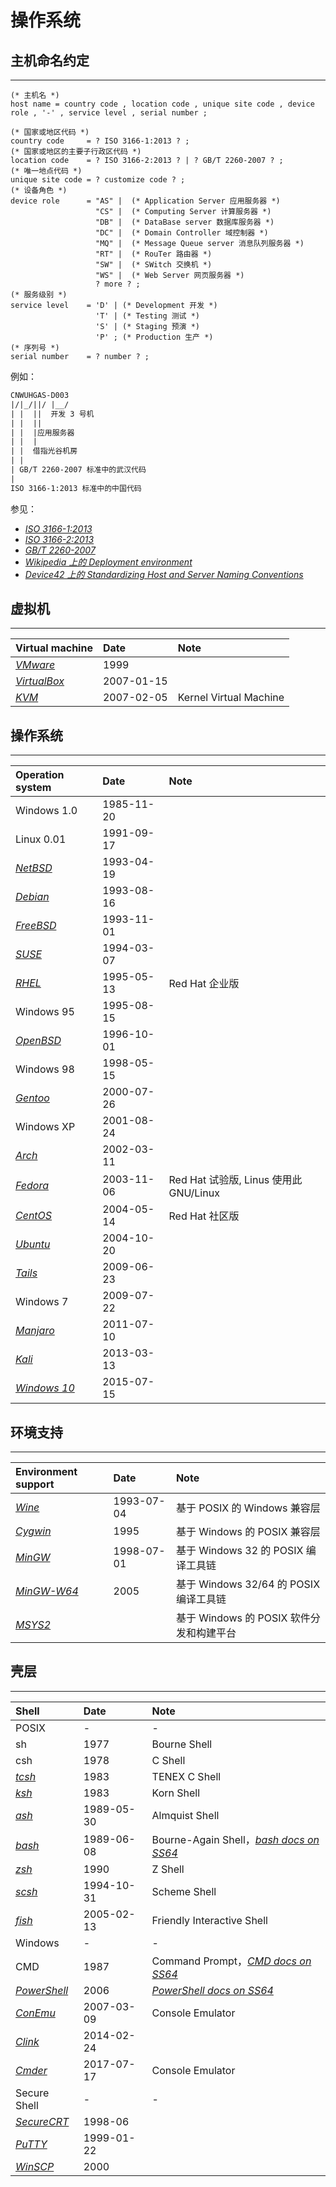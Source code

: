 # 操作系统

## 主机命名约定
---

```ebnf
(* 主机名 *)
host name = country code , location code , unique site code , device role , '-' , service level , serial number ;

(* 国家或地区代码 *)
country code     = ? ISO 3166-1:2013 ? ;
(* 国家或地区的主要子行政区代码 *)
location code    = ? ISO 3166-2:2013 ? | ? GB/T 2260-2007 ? ;
(* 唯一地点代码 *)
unique site code = ? customize code ? ;
(* 设备角色 *)
device role      = "AS" |  (* Application Server 应用服务器 *)
                   "CS" |  (* Computing Server 计算服务器 *)
                   "DB" |  (* DataBase server 数据库服务器 *)
                   "DC" |  (* Domain Controller 域控制器 *)
                   "MQ" |  (* Message Queue server 消息队列服务器 *)
                   "RT" |  (* RouTer 路由器 *)
                   "SW" |  (* SWitch 交换机 *)
                   "WS" |  (* Web Server 网页服务器 *)
                   ? more ? ;
(* 服务级别 *)
service level    = 'D' | (* Development 开发 *)
                   'T' | (* Testing 测试 *)
                   'S' | (* Staging 预演 *)
                   'P' ; (* Production 生产 *)
(* 序列号 *)
serial number    = ? number ? ;
```

例如：

```txt
CNWUHGAS-D003
|/|_/||/ |__/
| |  ||  开发 3 号机
| |  ||
| |  |应用服务器
| |  |
| |  借指光谷机房
| |
| GB/T 2260-2007 标准中的武汉代码
|
ISO 3166-1:2013 标准中的中国代码
```

参见：

*   [*ISO 3166-1:2013*](https://www.iso.org/standard/63545.html)
*   [*ISO 3166-2:2013*](https://www.iso.org/standard/63546.html)
*   [*GB/T 2260-2007*](http://openstd.samr.gov.cn/bzgk/gb/newGbInfo?hcno=C9C488FD717AFDCD52157F41C3302C6D)
*   [*Wikipedia 上的 Deployment environment*](https://wikipedia.org/wiki/Deployment_environment)
*   [*Device42 上的 Standardizing Host and Server Naming Conventions*](https://www.device42.com/blog/2014/02/standardizing-host-and-server-naming-conventions/)

## 虚拟机
---

| Virtual machine                                                  | Date       | Note |
|:---------------------------------------------------------------- |:---------- |:---- |
| [*VMware*](https://www.vmware.com/products/workstation-pro.html) | 1999       |
| [*VirtualBox*](https://www.virtualbox.org/)                      | 2007-01-15 |
| [*KVM*](https://www.linux-kvm.org/)                              | 2007-02-05 | Kernel Virtual Machine

## 操作系统
---

| Operation system                         | Date       | Note |
|:---------------------------------------- |:---------- |:---- |
| Windows 1.0                              | 1985-11-20 |
| Linux 0.01                               | 1991-09-17 |
| [*NetBSD*](https://netbsd.org/)          | 1993-04-19 |
| [*Debian*](https://www.debian.org/)      | 1993-08-16 |
| [*FreeBSD*](https://www.freebsd.org/)    | 1993-11-01 |
| [*SUSE*](https://www.opensuse.org/)      | 1994-03-07 |
| [*RHEL*](https://www.redhat.com/)        | 1995-05-13 | Red Hat 企业版
| Windows 95                               | 1995-08-15 |
| [*OpenBSD*](https://www.openbsd.org/)    | 1996-10-01 |
| Windows 98                               | 1998-05-15 |
| [*Gentoo*](https://gentoo.org/)          | 2000-07-26 |
| Windows XP                               | 2001-08-24 |
| [*Arch*](https://www.archlinux.org/)     | 2002-03-11 |
| [*Fedora*](https://getfedora.org/)       | 2003-11-06 | Red Hat 试验版, Linus 使用此 GNU/Linux
| [*CentOS*](https://centos.org/)          | 2004-05-14 | Red Hat 社区版
| [*Ubuntu*](https://ubuntu.com/)          | 2004-10-20 |
| [*Tails*](https://tails.boum.org/)       | 2009-06-23 |
| Windows 7                                | 2009-07-22 |
| [*Manjaro*](https://manjaro.org/)        | 2011-07-10 |
| [*Kali*](https://www.kali.org/)          | 2013-03-13 |
| [*Windows 10*](https://www.windows.com/) | 2015-07-15 |

## 环境支持
---

| Environment support                                       | Date       | Note |
|:--------------------------------------------------------- |:---------- |:---- |
| [*Wine*](https://www.winehq.org/)                         | 1993-07-04 | 基于 POSIX 的 Windows 兼容层
| [*Cygwin*](https://cygwin.com/ "Cygnus Windows")          | 1995       | 基于 Windows 的 POSIX 兼容层
| [*MinGW*](http://mingw.org/ "Minimalist GNU for Windows") | 1998-07-01 | 基于 Windows 32 的 POSIX 编译工具链
| [*MinGW-W64*](http://mingw-w64.org/)                      | 2005       | 基于 Windows 32/64 的 POSIX 编译工具链
| [*MSYS2*](https://www.msys2.org/ "Minimal System")        |            | 基于 Windows 的 POSIX 软件分发和构建平台

## 壳层
---

| Shell                                                          | Date       | Note |
|:-------------------------------------------------------------- |:---------- |:---- |
| POSIX                                                          | -          | -
| sh                                                             | 1977       | Bourne Shell
| csh                                                            | 1978       | C Shell
| [*tcsh*](https://www.tcsh.org/)                                | 1983       | TENEX C Shell
| [*ksh*](http://kornshell.com/)                                 | 1983       | Korn Shell
| [*ash*](https://www.in-ulm.de/~mascheck/various/ash/)          | 1989-05-30 | Almquist Shell
| [*bash*](https://www.gnu.org/software/bash/)                   | 1989-06-08 | Bourne-Again Shell，[*bash docs on SS64*](https://ss64.com/bash/)
| [*zsh*](http://www.zsh.org/)                                   | 1990       | Z Shell
| [*scsh*](https://scsh.net/)                                    | 1994-10-31 | Scheme Shell
| [*fish*](https://fishshell.com/)                               | 2005-02-13 | Friendly Interactive Shell
| Windows                                                        | -          | -
| CMD                                                            | 1987       | Command Prompt，[*CMD docs on SS64*](https://ss64.com/nt/)
| [*PowerShell*](https://microsoft.com/powershell/)              | 2006       | [*PowerShell docs on SS64*](https://ss64.com/ps/)
| [*ConEmu*](https://conemu.github.io/)                          | 2007-03-09 | Console Emulator
| [*Clink*](https://mridgers.github.io/clink/)                   | 2014-02-24 |
| [*Cmder*](https://cmder.net/)                                  | 2017-07-17 | Console Emulator
| Secure Shell                                                   | -          | -
| [*SecureCRT*](https://vandyke.com/products/securecrt/)         | 1998-06    |
| [*PuTTY*](https://www.chiark.greenend.org.uk/~sgtatham/putty/) | 1999-01-22 |
| [*WinSCP*](https://winscp.net/)                                | 2000       |
